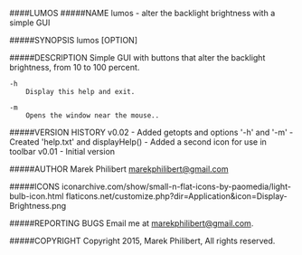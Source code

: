 ####LUMOS
#####NAME
	lumos - alter the backlight brightness with a simple GUI

#####SYNOPSIS
	lumos [OPTION]

#####DESCRIPTION
	Simple GUI with buttons that alter the backlight brightness, from 10 to 100 percent.

	-h
		Display this help and exit.

	-m
		Opens the window near the mouse..
	
#####VERSION HISTORY
	v0.02
		- Added getopts and options '-h' and '-m'
		- Created 'help.txt' and displayHelp()
		- Added a second icon for use in toolbar
	v0.01
		- Initial version

#####AUTHOR
	Marek Philibert <marekphilibert@gmail.com>
	
#####ICONS
	iconarchive.com/show/small-n-flat-icons-by-paomedia/light-bulb-icon.html
	flaticons.net/customize.php?dir=Application&icon=Display-Brightness.png

#####REPORTING BUGS
	Email me at <marekphilibert@gmail.com>.

#####COPYRIGHT
	Copyright 2015, Marek Philibert, All rights reserved.
